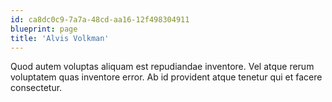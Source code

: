 ```yaml
---
id: ca8dc0c9-7a7a-48cd-aa16-12f498304911
blueprint: page
title: 'Alvis Volkman'
---
```

Quod autem voluptas aliquam est repudiandae inventore. Vel atque rerum voluptatem quas inventore error. Ab id provident atque tenetur qui et facere consectetur.